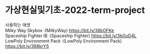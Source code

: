 # 가상현실및기초-2022-term-project


사용하는 애셋  
Milky Way Skybox :(MilkyWay) https://bit.ly/38bOFKe  
Spaceship Fighter IB :(Spaceship Fighter) https://bit.ly/3kGoD4L  
LowPoly Environment Pack :(LowPoly Environment Pack) https://bit.ly/388krYS  
